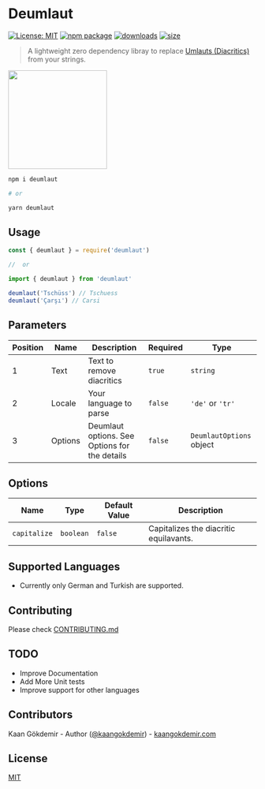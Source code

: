 # Deumlaut

[![License: MIT](https://img.shields.io/badge/License-MIT-green.svg)](https://opensource.org/licenses/MIT) [![npm package](https://img.shields.io/npm/v/deumlaut.svg)](https://www.npmjs.org/package/deumlaut) [![downloads](https://img.shields.io/npm/dt/deumlaut.svg)](https://www.npmjs.com/package/deumlaut) [![size](https://img.shields.io/bundlephobia/minzip/deumlaut)](https://www.npmjs.com/package/deumlaut)

> A lightweight zero dependency libray to replace [Umlauts (Diacritics)](<https://en.wikipedia.org/wiki/Diaeresis_(diacritic)/>) from your strings.

<img src="https://raw.githubusercontent.com/kaangokdemir/deumlaut/master/static/logo.png" width="200" height="200">

```bash
npm i deumlaut

# or

yarn deumlaut
```

## Usage

```javascript
const { deumlaut } = require('deumlaut')

//  or

import { deumlaut } from 'deumlaut'

deumlaut('Tschüss') // Tschuess
deumlaut('Çarşı') // Carsi
```

## Parameters

| Position | Name    | Description                                   | Required | Type                     |
| -------- | ------- | --------------------------------------------- | -------- | ------------------------ |
| 1        | Text    | Text to remove diacritics                     | `true`   | `string`                 |
| 2        | Locale  | Your language to parse                        | `false`  | `'de'` or `'tr'`         |
| 3        | Options | Deumlaut options. See Options for the details | `false`  | `DeumlautOptions` object |

## Options

| Name         | Type      | Default Value | Description                            |
| ------------ | --------- | ------------- | -------------------------------------- |
| `capitalize` | `boolean` | `false`       | Capitalizes the diacritic equilavants. |

## Supported Languages

- Currently only German and Turkish are supported.

## Contributing

Please check [CONTRIBUTING.md](https://raw.githubusercontent.com/kaangokdemir/deumlaut/master/CONTRIBUTING.md)

## TODO

- Improve Documentation
- Add More Unit tests
- Improve support for other languages

## Contributors

Kaan Gökdemir - Author ([@kaangokdemir](https://linkedin.com/kaan-gokdemir)) - [kaangokdemir.com](https://kaangokdemir.com)

## License

[MIT](https://opensource.org/licenses/MIT)
